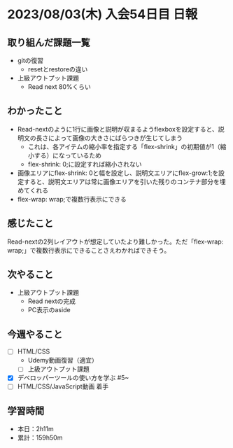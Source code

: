 # 2023/08/03(木) 入会54日目 日報

## 取り組んだ課題一覧

- gitの復習
  - resetとrestoreの違い
- 上級アウトプット課題
  - Read next 80%くらい

## わかったこと

- Read-nextのように1行に画像と説明が収まるようflexboxを設定すると、説明文の長さによって画像の大きさにばらつきが生じてしまう
  - これは、各アイテムの縮小率を指定する「flex-shrink」の初期値が1（縮小する）になっているため
  - flex-shrink: 0;に設定すれば縮小されない
- 画像エリアにflex-shrink: 0と幅を設定し、説明文エリアにflex-grow:1;を設定すると、説明文エリアは常に画像エリアを引いた残りのコンテナ部分を埋めてくれる
- flex-wrap: wrap;で複数行表示にできる

## 感じたこと

Read-nextの2列レイアウトが想定していたより難しかった。ただ「flex-wrap: wrap;」で複数行表示にできることさえわかればできそう。

## 次やること

- 上級アウトプット課題
  - Read nextの完成
  - PC表示のaside

## 今週やること

- [ ] HTML/CSS
  - Udemy動画復習（適宜）
  - [ ] 上級アウトプット課題
- [x] デベロッパーツールの使い方を学ぶ #5~
- [ ] HTML/CSS/JavaScript動画 着手

## 学習時間

- 本日：2h11m
- 累計：159h50m
